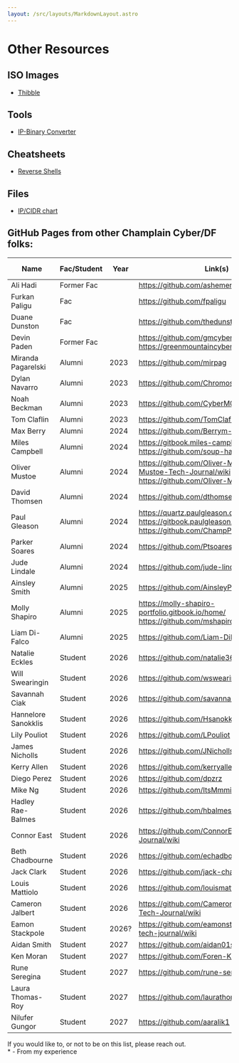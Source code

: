 ```yaml
---
layout: /src/layouts/MarkdownLayout.astro
---
```

# Other Resources

## ISO Images
* [Thibble](https://files.thibble.org/)

## Tools
* [IP-Binary Converter](https://www.browserling.com/tools/ip-to-bin)

## Cheatsheets
* [Reverse Shells](https://pentestmonkey.net/cheat-sheet/shells/reverse-shell-cheat-sheet)

## Files
* [IP/CIDR chart](/IPv4CIDRChart_2015.pdf)

## GitHub Pages from other Champlain Cyber/DF folks:

| Name | Fac/Student | Year | Link(s) | Best Content* | 
| ---- | ----------- | ---- | ------- | ------------ |
| Ali Hadi | Former Fac | |  https://github.com/ashemery | |
| Furkan Paligu | Fac | | https://github.com/fpaligu | |
| Duane Dunston | Fac |  |  https://github.com/thedunston |
| Devin Paden | Former Fac | | https://github.com/gmcyber <br/> https://greenmountaincyber.com | |
| Miranda Pagarelski | Alumni | 2023 | https://github.com/mirpag | |
| Dylan Navarro | Alumni | 2023 | https://github.com/Chromosom3 | |
| Noah Beckman | Alumni | 2023 | https://github.com/CyberM00se | |
| Tom Claflin | Alumni | 2023 | https://github.com/TomClaflin | |
| Max Berry | Alumni | 2024 | https://github.com/Berrym-tech | |
| Miles Campbell | Alumni | 2024 | https://gitbook.miles-campbell.dev/ <br/> https://github.com/soup-hacker | |
| Oliver Mustoe | Alumni | 2024 | https://github.com/Oliver-Mustoe/Oliver-Mustoe-Tech-Journal/wiki <br/> https://github.com/Oliver-Mustoe | |
| David Thomsen | Alumni | 2024 | https://github.com/dthomsen116 | Eth Hack 1+2 |
| Paul Gleason | Alumni | 2024 | https://quartz.paulgleason.dev/ <br/> https://gitbook.paulgleason.dev/ <br/> https://github.com/ChampPG | Eth Hack 1 | 
| Parker Soares | Alumni | 2024 | https://github.com/Ptsoares | |
| Jude Lindale | Alumni | 2024 | https://github.com/jude-lindale | | 
| Ainsley Smith | Alumni | 2025 | https://github.com/AinsleyPlayer | |
| Molly Shapiro | Alumni | 2025 | https://molly-shapiro-portfolio.gitbook.io/home/ <br/> https://github.com/mshapiro2025 | Concepts & Definitions |
| Liam Di-Falco | Alumni | 2025 | https://github.com/Liam-DiFalco |
| Natalie Eckles | Student | 2026 | https://github.com/natalie363 | |
| Will Swearingin | Student | 2026 | https://github.com/wswearingin | |
| Savannah Ciak | Student | 2026 | https://github.com/savannahc502 | Networking | 
| Hannelore Sanokklis | Student | 2026 | https://github.com/Hsanokklis | Any |
| Lily Pouliot | Student | 2026 | https://github.com/LPouliot | |
| James Nicholls | Student | 2026 | https://github.com/JNicholls2026 | |
| Kerry Allen | Student | 2026 | https://github.com/kerryallen89 | |
| Diego Perez | Student | 2026 | https://github.com/dpzrz | |
| Mike Ng | Student | 2026 | https://github.com/ItsMmmike | |
| Hadley Rae-Balmes | Student | 2026 | https://github.com/hbalmes56 | |
| Connor East | Student | 2026 | https://github.com/ConnorEast/Tech-Journal/wiki |
| Beth Chadbourne | Student | 2026 | https://github.com/echadbourne | |
| Jack Clark | Student | 2026 | https://github.com/jack-champlain | |
| Louis Mattiolo | Student | 2026 | https://github.com/louismattiolo/Tech-Journal | |
| Cameron Jalbert | Student | 2026 | https://github.com/CameronJalbert/Cameron-Tech-Journal/wiki | |
| Eamon Stackpole | Student | 2026? | https://github.com/eamonstackpole/my-tech-journal/wiki | |
| Aidan Smith | Student | 2027 | https://github.com/aidan01smith | |
| Ken Moran | Student | 2027 | https://github.com/Foren-Ken | |
| Rune Seregina | Student | 2027 | https://github.com/rune-seregina |
| Laura Thomas-Roy | Student | 2027 | https://github.com/laurathomas-roy |
| Nilufer Gungor | Student | 2027 | https://github.com/aaralik1 |

If you would like to, or not to be on this list, please reach out.<br/>
\* \- From my experience
